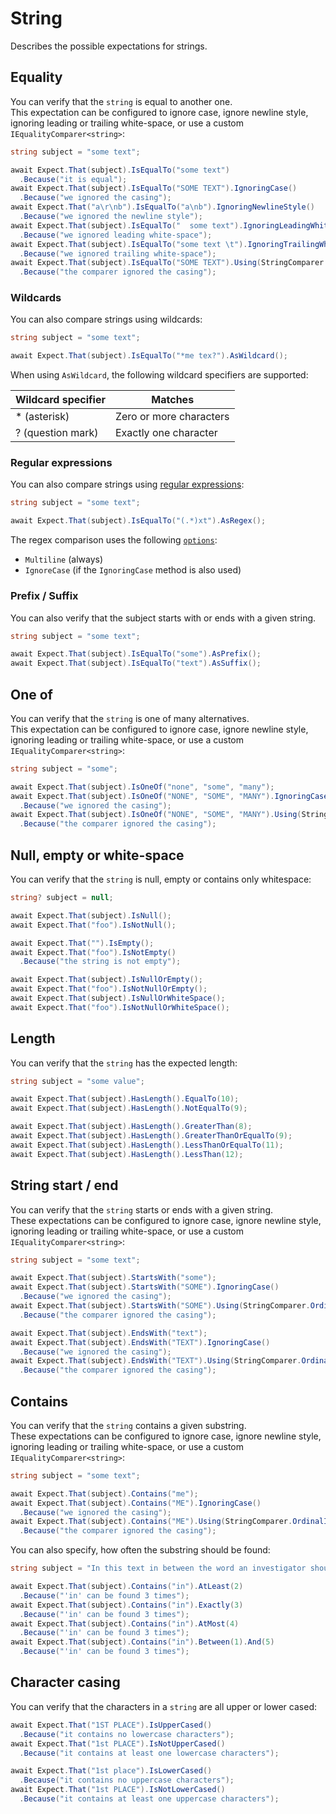 # String

Describes the possible expectations for strings.

## Equality

You can verify that the `string` is equal to another one.  
This expectation can be configured to ignore case, ignore newline style, ignoring leading or trailing white-space, or
use a custom `IEqualityComparer<string>`:

```csharp
string subject = "some text";

await Expect.That(subject).IsEqualTo("some text")
  .Because("it is equal");
await Expect.That(subject).IsEqualTo("SOME TEXT").IgnoringCase()
  .Because("we ignored the casing");
await Expect.That("a\r\nb").IsEqualTo("a\nb").IgnoringNewlineStyle()
  .Because("we ignored the newline style");
await Expect.That(subject).IsEqualTo("  some text").IgnoringLeadingWhiteSpace()
  .Because("we ignored leading white-space");
await Expect.That(subject).IsEqualTo("some text \t").IgnoringTrailingWhiteSpace()
  .Because("we ignored trailing white-space");
await Expect.That(subject).IsEqualTo("SOME TEXT").Using(StringComparer.OrdinalIgnoreCase)
  .Because("the comparer ignored the casing");
```

### Wildcards

You can also compare strings using wildcards:

```csharp
string subject = "some text";

await Expect.That(subject).IsEqualTo("*me tex?").AsWildcard();
```

When using `AsWildcard`, the following wildcard specifiers are supported:

| Wildcard specifier | Matches                 |
|--------------------|-------------------------|
| * (asterisk)       | Zero or more characters |
| ? (question mark)  | Exactly one character   |

### Regular expressions

You can also compare strings
using [regular expressions](https://learn.microsoft.com/en-us/dotnet/standard/base-types/regular-expressions):

```csharp
string subject = "some text";

await Expect.That(subject).IsEqualTo("(.*)xt").AsRegex();
```

The regex comparison uses the following [
`options`](https://learn.microsoft.com/en-us/dotnet/api/system.text.regularexpressions.regexoptions?view=net-8.0#fields):

- `Multiline` (always)
- `IgnoreCase` (if the `IgnoringCase` method is also used)

### Prefix / Suffix

You can also verify that the subject starts with or ends with a given string.

```csharp
string subject = "some text";

await Expect.That(subject).IsEqualTo("some").AsPrefix();
await Expect.That(subject).IsEqualTo("text").AsSuffix();
```

## One of

You can verify that the `string` is one of many alternatives.  
This expectation can be configured to ignore case, ignore newline style, ignoring leading or trailing white-space, or
use a custom `IEqualityComparer<string>`:

```csharp
string subject = "some";

await Expect.That(subject).IsOneOf("none", "some", "many");
await Expect.That(subject).IsOneOf("NONE", "SOME", "MANY").IgnoringCase()
  .Because("we ignored the casing");
await Expect.That(subject).IsOneOf("NONE", "SOME", "MANY").Using(StringComparer.OrdinalIgnoreCase)
  .Because("the comparer ignored the casing");
```

## Null, empty or white-space

You can verify that the `string` is null, empty or contains only whitespace:

```csharp
string? subject = null;

await Expect.That(subject).IsNull();
await Expect.That("foo").IsNotNull();

await Expect.That("").IsEmpty();
await Expect.That("foo").IsNotEmpty()
  .Because("the string is not empty");

await Expect.That(subject).IsNullOrEmpty();
await Expect.That("foo").IsNotNullOrEmpty();
await Expect.That(subject).IsNullOrWhiteSpace();
await Expect.That("foo").IsNotNullOrWhiteSpace();
```

## Length

You can verify that the `string` has the expected length:

```csharp
string subject = "some value";

await Expect.That(subject).HasLength().EqualTo(10);
await Expect.That(subject).HasLength().NotEqualTo(9);

await Expect.That(subject).HasLength().GreaterThan(8);
await Expect.That(subject).HasLength().GreaterThanOrEqualTo(9);
await Expect.That(subject).HasLength().LessThanOrEqualTo(11);
await Expect.That(subject).HasLength().LessThan(12);
```

## String start / end

You can verify that the `string` starts or ends with a given string.  
These expectations can be configured to ignore case, ignore newline style, ignoring leading or trailing white-space, or
use a custom `IEqualityComparer<string>`:

```csharp
string subject = "some text";

await Expect.That(subject).StartsWith("some");
await Expect.That(subject).StartsWith("SOME").IgnoringCase()
  .Because("we ignored the casing");
await Expect.That(subject).StartsWith("SOME").Using(StringComparer.OrdinalIgnoreCase)
  .Because("the comparer ignored the casing");

await Expect.That(subject).EndsWith("text");
await Expect.That(subject).EndsWith("TEXT").IgnoringCase()
  .Because("we ignored the casing");
await Expect.That(subject).EndsWith("TEXT").Using(StringComparer.OrdinalIgnoreCase)
  .Because("the comparer ignored the casing");
```

## Contains

You can verify that the `string` contains a given substring.  
These expectations can be configured to ignore case, ignore newline style, ignoring leading or trailing white-space, or
use a custom `IEqualityComparer<string>`:

```csharp
string subject = "some text";

await Expect.That(subject).Contains("me");
await Expect.That(subject).Contains("ME").IgnoringCase()
  .Because("we ignored the casing");
await Expect.That(subject).Contains("ME").Using(StringComparer.OrdinalIgnoreCase)
  .Because("the comparer ignored the casing");
```

You can also specify, how often the substring should be found:

```csharp
string subject = "In this text in between the word an investigator should find the word 'IN' multiple times.";

await Expect.That(subject).Contains("in").AtLeast(2)
  .Because("'in' can be found 3 times");
await Expect.That(subject).Contains("in").Exactly(3)
  .Because("'in' can be found 3 times");
await Expect.That(subject).Contains("in").AtMost(4)
  .Because("'in' can be found 3 times");
await Expect.That(subject).Contains("in").Between(1).And(5)
  .Because("'in' can be found 3 times");
```

## Character casing

You can verify that the characters in a `string` are all upper or lower cased:

```csharp
await Expect.That("1ST PLACE").IsUpperCased()
  .Because("it contains no lowercase characters");
await Expect.That("1st PLACE").IsNotUpperCased()
  .Because("it contains at least one lowercase characters");

await Expect.That("1st place").IsLowerCased()
  .Because("it contains no uppercase characters");
await Expect.That("1st PLACE").IsNotLowerCased()
  .Because("it contains at least one uppercase characters");
```
